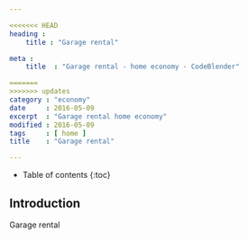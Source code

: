 ```yaml
---

<<<<<<< HEAD
heading :
    title : "Garage rental"

meta :
    title  : "Garage rental - home economy - CodeBlender"

=======
>>>>>>> updates
category : "economy"
date     : 2016-05-09
excerpt  : "Garage rental home economy"
modified : 2016-05-09
tags     : [ home ]
title    : "Garage rental"

---
```


* Table of contents
{:toc}

## Introduction

Garage rental
